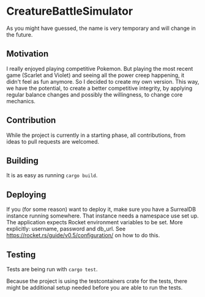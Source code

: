 # CreatureBattleSimulator
As you might have guessed, the name is very temporary and will change in the future.

## Motivation
I really enjoyed playing competitive Pokemon.
But playing the most recent game (Scarlet and Violet) and seeing all the power creep happening, it didn't feel as fun anymore.
So I decided to create my own version.
This way, we have the potential, to create a better competitive integrity, by applying regular balance changes and possibly the willingness, to change core mechanics.

## Contribution
While the project is currently in a starting phase, all contributions, from ideas to pull requests are welcomed.

## Building
It is as easy as running `cargo build`.

## Deploying

If you (for some reason) want to deploy it, make sure you have a SurrealDB instance running somewhere.
That instance needs a namespace use set up.
The application expects Rocket environment variables to be set.
More explicitly: username, password and db_url.
See https://rocket.rs/guide/v0.5/configuration/ on how to do this.

## Testing
Tests are being run with `cargo test`.

Because the project is using the testcontainers crate for the tests, there might be additional setup needed before you are able to run the tests.